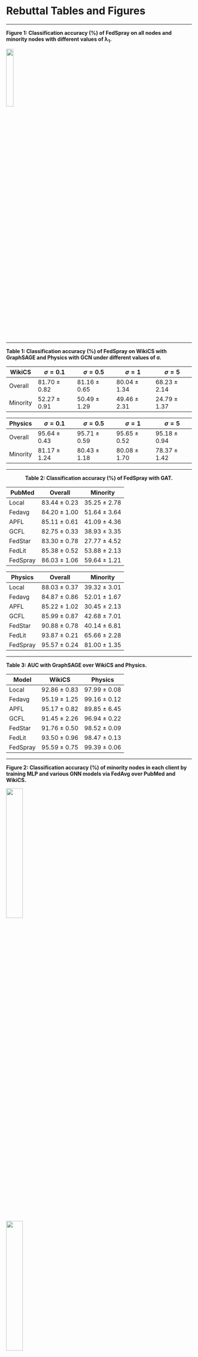 # Rebuttal Tables and Figures 

---

<b> Figure 1: Classification accuracy (%) of FedSpray on all nodes and minority nodes with different values of &lambda;<sub>1</sub>. </b>

<div><img src="https://anonymous.4open.science/r/FedSpray-KDD317/figure_lambda1.png" width="20%"/></div>

---

<b> Table 1: Classification accuracy (%) of FedSpray on WikiCS with GraphSAGE and Physics with GCN under different values of &sigma;. </b>
  
|  WikiCS   |  $\sigma=0.1$  |  $\sigma=0.5$  |   $\sigma=1$   |  $\sigma=5$    |
|-----------|----------------|----------------|----------------|----------------|
| Overall   | 81.70 $\pm$ 0.82 | 81.16 $\pm$ 0.65 | 80.04 $\pm$ 1.34 | 68.23 $\pm$ 2.14 |
| Minority  | 52.27 $\pm$ 0.91 | 50.49 $\pm$ 1.29 | 49.46 $\pm$ 2.31 | 24.79 $\pm$ 1.37 |

|  Physics  |  $\sigma=0.1$  |  $\sigma=0.5$  |   $\sigma=1$   |  $\sigma=5$    |
|-----------|----------------|----------------|----------------|----------------|
| Overall   | 95.64 $\pm$ 0.43 | 95.71 $\pm$ 0.59 | 95.65 $\pm$ 0.52 | 95.18 $\pm$ 0.94 |
| Minority  | 81.17 $\pm$ 1.24 | 80.43 $\pm$ 1.18 | 80.08 $\pm$ 1.70 | 78.37 $\pm$ 1.42 |

---

  <center><b> Table 2: Classification accuracy (%) of FedSpray with GAT.</b></center>
  
| PubMed   |    Overall  |   Minority  |
|-----------|--------------|--------------|
| Local    |83.44 $\pm$ 0.23|35.25 $\pm$ 2.78|
| Fedavg   |84.20 $\pm$ 1.00|51.64 $\pm$ 3.64|
|  APFL    |85.11 $\pm$ 0.61|41.09 $\pm$ 4.36|
|  GCFL    |82.75 $\pm$ 0.33|38.93 $\pm$ 3.35|
|  FedStar  |83.30 $\pm$ 0.78|27.77 $\pm$ 4.52|
| FedLit   |85.38 $\pm$ 0.52|53.88 $\pm$ 2.13|
| FedSpray  |86.03 $\pm$ 1.06|59.64 $\pm$ 1.21|

|  Physics  |    Overall  |   Minority  |
|-----------|--------------|--------------|
| Local    |88.03 $\pm$ 0.37|39.32 $\pm$ 3.01|
| Fedavg   |84.87 $\pm$ 0.86|52.01 $\pm$ 1.67|
|  APFL    |85.22 $\pm$ 1.02|30.45 $\pm$ 2.13|
|  GCFL    |85.99 $\pm$ 0.87|42.68 $\pm$ 7.01|
|  FedStar  |90.88 $\pm$ 0.78|40.14 $\pm$ 6.81|
| FedLit   |93.87 $\pm$ 0.21|65.66 $\pm$ 2.28|
| FedSpray  |95.57 $\pm$ 0.24|81.00 $\pm$ 1.35|

---

<b> Table 3: AUC with GraphSAGE over WikiCS and Physics.</b>

| Model    |   WikiCS   |  Physics    |
|-----------|--------------|--------------|
| Local    |92.86 $\pm$ 0.83|97.99 $\pm$ 0.08|
| Fedavg   |95.19 $\pm$ 1.25|99.16 $\pm$ 0.12|
|  APFL    |95.17 $\pm$ 0.82|89.85 $\pm$ 6.45|
|  GCFL    |91.45 $\pm$ 2.26|96.94 $\pm$ 0.22|
|  FedStar  |91.76 $\pm$ 0.50|98.52 $\pm$ 0.09|
| FedLit   |93.50 $\pm$ 0.96|98.47 $\pm$ 0.13|
| FedSpray  |95.59 $\pm$ 0.75|99.39 $\pm$ 0.06|

---

<b> Figure 2: Classification accuracy (%) of minority nodes in each client by training MLP and various GNN models via FedAvg over PubMed and WikiCS.</b>



<div><img src="https://anonymous.4open.science/r/FedSpray-KDD317/PubMed_preliminary.png" width="30%"/></div>

<div><img src="https://anonymous.4open.science/r/FedSpray-KDD317/WikiCS_preliminary.png" width="30%"/></div>


---


<b> Table 4: The information about label distribution of the four datasets adopted for our experiments. Numbers in bold represent majority classes in each client. The rest are minority classes.</b>


|   PubMed     |   Label=0   |   Label=1   |   Label=2   |
|-----------------|---------------|---------------|---------------|
| Client  1     |      17    |    **1,384**    |     367    |
| Client  2     |      31    |    **1,263**    |     121    |
| Client  3     |     265    |      21    |    **2,001**    |
| Client  4     |      16    |      81    |    **1,236**    |
| Client  5     |      28    |    **1,160**    |     112    |
| Client  6     |     **934**    |     258    |     209    |
| Client  7     |     173    |     633    |     **948**    |
  

| WikiCS    |  Label=0   | Label=1  | Label=2 |  Label=3 |  Label=4 |  Label=5 |  Label=6 |  Label=7 |  Label=8 |  Label=9 |
|------------|-------------|----------|---------|----------|----------|----------|----------|----------|----------|----------|
| Client  1  |        0 |      3 |    **406** |     74 |     21 |     14 |     17 |     23 |      5 |      8 |
| Client  2  |       16 |     36 |     87 |     39 |     25 |     15 |      1 |     62 |     61 |  **1,140** |
| Client  3  |        0 |      3 |     73 |     23 |    222 |    **543** |     29 |     61 |      9 |     11 |
| Client  4  |        0 |      3 |    **210** |    164 |     28 |     11 |      6 |     14 |      4 |      9 |
| Client  5  |        0 |     18 |    **323** |     27 |     41 |      5 |     19 |     14 |     17 |     10 |
| Client  6  |        0 |      2 |     49 |    **806** |     21 |      5 |     13 |     94 |      3 |     29 |
| Client  7  |        1 |     20 |     13 |      4 |     98 |      7 |      7 |    **354** |     29 |      1 |
| Client  8  |        1 |     16 |     36 |      5 |  **1,900** |     24 |     10 |     31 |     25 |      7 |
| Client  9  |        2 |     14 |    **573** |    153 |     36 |     12 |     32 |     22 |      3 |     44 |
| Client 10  |        0 |      2 |     99 |    **525** |      6 |      2 |      4 |     27 |      2 |      3 |
| Client 11  |        4 |    **391** |      9 |     23 |     27 |      9 |      1 |     34 |     12 |     23 |
| Client 12  |        1 |     26 |     18 |     30 |    108 |    105 |      5 |     50 |    **278** |     50 |


|    Physics    |  Label=0   |   Label=1   |   Label=2   |   Label=3    |  Label=4    |
|-----------------|-------------|---------------|---------------|----------------|--------------|
| Client  1    |         6   |      17   |   **2,594**   |       8   |      55   |
| Client  2    |         6   |      11   |   **2,790**   |       2   |      32   |
| Client  3    |     **4,031**   |      72   |      32   |      43   |      26   |
| Client  4    |         0   |      27   |     **976**   |       2   |      76   |
| Client  5    |        59   |   **2,802**   |   1,415   |       8   |     158   |
| Client  6    |     **1,225**   |      70   |      44   |     440   |      41   |
| Client  7    |         1   |      40   |   **2,794**   |       2   |      53   |
| Client  8    |       177   |      87   |      65   |   **2,070**   |      55   |
| Client  9    |        56   |     347   |     449   |       4   |   **2,262**   |
| Client 10    |         3   |      46   |   **1,560**   |       5   |      25   |
| Client 11    |        23   |   **1,153**   |     174   |       7   |      54   |
| Client 12    |         6   |      96   |   **3,057**   |       3   |      71   |


| Flickr    |  Label=0   | Label=1  | Label=2 |  Label=3 |  Label=4 |  Label=5 |  Label=6 |
|------------|-------------|----------|---------|----------|----------|----------|----------|
| Client  1  |      211 |    274 |    182 |    122 |    188 |    332 |  **3,808** |
| Client  2  |      423 |    668 |    645 |    671 |  **4,197** |    284 |  2,544 |
| Client  3  |      918 |  2,257 |    899 |    674 |  3,666 |    436 |  **5,770** |
| Client  4  |      337 |  1,734 |    275 |    260 |  2,752 |    142 |  **4,164** |
| Client  5  |      252 |    204 |    149 |     87 |    160 |    160 |  **2,482** |
| Client  6  |       24 |     25 |     21 |     14 |    106 |     18 |    **223** |
| Client  7  |    1,285 |  1,156 |  1,998 |  1,498 |  **6,190** |    710 |  5,420 |
| Client  8  |       24 |     36 |     10 |     14 |     52 |     40 |    **223** |
| Client  9  |       66 |     75 |    106 |    128 |    243 |     81 |    **523** |
| Client 10  |       96 |    150 |    108 |     40 |    182 |     74 |    **499** |
| Client 11  |       59 |     72 |    114 |     65 |    224 |     64 |    **482** |
| Client 12  |      401 |    303 |    578 |    229 |    679 |    375 |  **2,702** |
| Client 13  |       27 |     34 |     44 |     36 |    142 |     74 |    **249** |
| Client 14  |       71 |     81 |     71 |     67 |    137 |     55 |    **539** |
| Client 15  |      210 |    164 |    120 |     79 |    191 |    156 |  **1,573** |
| Client 16  |      563 |    948 |    791 |    746 |  3,298 |    246 |  **4,144** |
| Client 17  |       64 |     77 |     62 |     35 |     87 |     35 |    **596** |
| Client 18  |      136 |    100 |    101 |     40 |    146 |    123 |    **955** |
| Client 19  |       48 |     38 |     35 |     46 |    106 |     25 |    **281** |
| Client 20  |       31 |     57 |     68 |     32 |    162 |     28 |    **310** |


---


<b> Table 5: Classification accuracy (%) of FedALA on PubMed and Physics with different GNN backbones.</b>
  
<table>
   <tr style="border-top: 2px solid #000;">
  <tr>
      <th style="font-weight: bold;">Dataset</th>
      <th style="font-weight: bold;">GNNs</th>
      <th style="font-weight: bold;">Overall</th>
      <th style="font-weight: bold;">Minority</th>
  </tr>
   <tr style="border-bottom: 1.5px solid #000;">
  <tr>
    <td rowspan="3">PubMed</td>
    <td>GCN</td>
    <td>87.02 $\pm$ 0.82</td>
    <td>54.94 $\pm$ 1.61</td>
  </tr>
  <tr>
    <td>SGC</td>
    <td>87.01 $\pm$ 0.76</td>
    <td>46.44 $\pm$ 1.33</td>
  </tr>
  <tr>
    <td>GraphSAGE</td>
    <td>86.47 $\pm$ 0.56</td>
    <td>55.11 $\pm$ 1.51</td>
  </tr>
  <tr style="border-bottom: 1.5px solid #000;">
  <tr>
    <td rowspan="3">Physics</td>
    <td>GCN</td>
    <td>94.66 $\pm$ 0.25</td>
    <td>78.89 $\pm$ 0.95</td>
  </tr>
  <tr>
    <td>SGC</td>
    <td>94.74 $\pm$ 0.22</td>
    <td>70.73 $\pm$ 0.58</td>
  </tr>
  <tr>
    <td>GraphSAGE</td>
    <td>94.40 $\pm$ 0.35</td>
    <td>76.12 $\pm$ 1.44</td>
  </tr>
    
  <tr style="border-bottom: 2px solid #000;">
</table>

---

<b> Table 6: Classification accuracy (%) of FedSpray over the ogbn-arxiv dataset with GraphSAGE as the backbone.</b>

|Method|Overall|Minority|
|-|-|-|
| Local    |64.42 $\pm$ 0.50|37.05 $\pm$ 0.18|
| Fedavg   |54.38 $\pm$ 0.67|38.21 $\pm$ 1.35|
|  APFL    |61.71 $\pm$ 0.55|36.09 $\pm$ 0.63|
|  GCFL    |48.07 $\pm$ 1.05|28.08 $\pm$ 1.43|
|  FedStar  |58.97 $\pm$ 0.74|26.49 $\pm$ 2.11|
| FedLit   |52.03 $\pm$ 0.81|36.42 $\pm$ 0.76|
| FedSpray  |64.82 $\pm$ 0.22|40.06 $\pm$ 0.65|


---


<b> Table 7: Classification accuracy (%) of FedSpray with shared GCN parameters.</b>

<table>
   <tr style="border-top: 2px solid #000;">
  <tr>
      <th style="font-weight: bold;">Dataset</th>
      <th style="font-weight: bold;">Method</th>
      <th style="font-weight: bold;">Overall</th>
      <th style="font-weight: bold;">Minority</th>
  </tr>
   <tr style="border-bottom: 1.5px solid #000;">
  <tr>
    <td rowspan="2">PubMed</td>
    <td>FedSpray</td>
    <td>82.20 $\pm$ 4.14</td>
    <td>53.81 $\pm$ 2.92</td>
  </tr>
  <tr>
    <td>FedSpray(<strong>S=0</strong>)</td>
    <td>81.03 $\pm$ 2.34</td>
    <td>50.49 $\pm$ 2.80</td>
  </tr>
  <tr style="border-bottom: 1.5px solid #000;">
  <tr>
    <td rowspan="2">Physics</td>
    <td>FedSpray</td>
    <td>94.15 $\pm$ 0.72</td>
    <td>69.31 $\pm$ 2.11</td>
  </tr>
  <tr>
    <td>FedSpray(<strong>S=0</strong>)</td>
    <td>93.68 $\pm$ 0.55</td>
    <td>67.10 $\pm$ 1.65</td>
  </tr>    
  <tr style="border-bottom: 2px solid #000;">
</table>


---


# Official Code for FedSpray

### Structure
data/: the folder to store data files

partition/: the folder including partition results for each dataset

client.py: the Client class

data.py: load data

main.py: run experiment

model.py: the model zoo including models used

server.py: the Server class

utils.py: get subgraph; get global proxy



### Usage

python main.py
